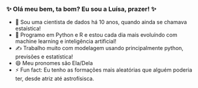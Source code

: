 ### ✨ Olá meu bem, ta bom? Eu sou a Luísa, prazer! ✨

- 🔭 Sou uma cientista de dados há 10 anos, quando ainda se chamava estaística! 
- 🐍 Programo em Python e R e estou cada dia mais evoluíndo com machine learning e inteligência artificial!
- ✍️ Trabalho muito com modelagem usando principalmente python, previsões e estatística!
- 😄 Meu pronomes são Ela/Dela
- ⚡ Fun fact: Eu tenho as formações mais aleatórias que alguém poderia ter, desde atriz até astrofísisca.
